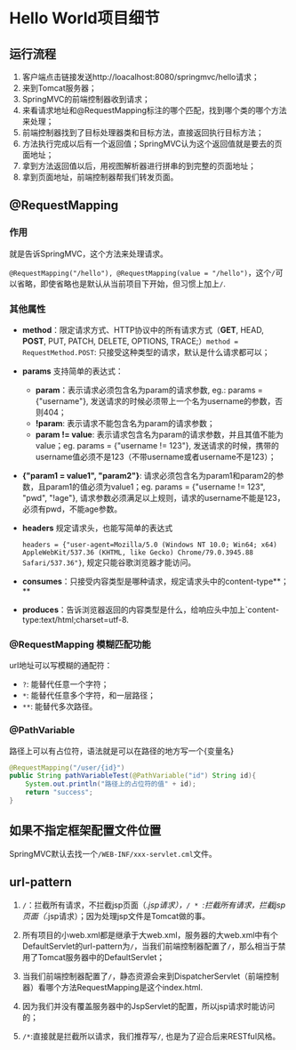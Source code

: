 # Hello World项目细节

## 运行流程

1. 客户端点击链接发送http://loacalhost:8080/springmvc/hello请求；
2. 来到Tomcat服务器；
3. SpringMVC的前端控制器收到请求；
4. 来看请求地址和@RequestMapping标注的哪个匹配，找到哪个类的哪个方法来处理；
5. 前端控制器找到了目标处理器类和目标方法，直接返回执行目标方法；
6. 方法执行完成以后有一个返回值；SpringMVC认为这个返回值就是要去的页面地址；
7. 拿到方法返回值以后，用视图解析器进行拼串的到完整的页面地址；
8. 拿到页面地址，前端控制器帮我们转发页面。

## @RequestMapping

### 作用

就是告诉SpringMVC，这个方法来处理请求。

`@RequestMapping("/hello"), @RequestMapping(value = "/hello")`，这个`/`可以省略，即使省略也是默认从当前项目下开始，但习惯上加上`/`.

### 其他属性

- **method**：限定请求方式、HTTP协议中的所有请求方式（**GET**, HEAD, **POST**, PUT, PATCH, DELETE, OPTIONS, TRACE;）`method = RequestMethod.POST`: 只接受这种类型的请求，默认是什么请求都可以；

- **params** 支持简单的表达式：
  
  - **param**：表示请求必须包含名为param的请求参数, eg.: params = {"username"}, 发送请求的时候必须带上一个名为username的参数，否则404；
  - **!param**: 表示请求不能包含名为param的请求参数；
  - **param != value**: 表示请求包含名为param的请求参数，并且其值不能为value；eg. params = {"username != 123"}, 发送请求的时候，携带的username值必须不是123（不带username或者username不是123）；
- **{"param1 = value1", "param2"}**: 请求必须包含名为param1和param2的参数，且param1的值必须为value1；eg. params = {"username != 123", "pwd", "!age"}, 请求参数必须满足以上规则，请求的username不能是123，必须有pwd，不能age参数。
  
- **headers** 规定请求头，也能写简单的表达式

  `headers = {"user-agent=Mozilla/5.0 (Windows NT 10.0; Win64; x64) AppleWebKit/537.36 (KHTML, like Gecko) Chrome/79.0.3945.88 Safari/537.36"}`, 规定只能谷歌浏览器才能访问。

- **consumes**：只接受内容类型是哪种请求，规定请求头中的content-type**；**
- **produces**：告诉浏览器返回的内容类型是什么，给响应头中加上`content-type:text/html;charset=utf-8.

### @RequestMapping 模糊匹配功能

url地址可以写模糊的通配符：

- `?`: 能替代任意一个字符；
- `*`: 能替代任意多个字符，和一层路径；
- `**`: 能替代多次路径。

### @PathVariable

路径上可以有占位符，语法就是可以在路径的地方写一个{变量名}

```java
@RequestMapping("/user/{id}")
public String pathVariableTest(@PathVariable("id") String id){
	System.out.println("路径上的占位符的值" + id);
    return "success";
}
```

## 如果不指定框架配置文件位置

SpringMVC默认去找一个`/WEB-INF/xxx-servlet.cml`文件。

## url-pattern

1. `/`：拦截所有请求，不拦截jsp页面（*.jsp请求），`/ * `:拦截所有请求，拦截jsp页面（*.jsp请求）；因为处理jsp文件是Tomcat做的事。

2. 所有项目的小web.xml都是继承于大web.xml，服务器的大web.xml中有个DefaultServlet的url-pattern为`/`，当我们前端控制器配置了`/`，那么相当于禁用了Tomcat服务器中的DefaultServlet；
3. 当我们前端控制器配置了`/`，静态资源会来到DispatcherServlet（前端控制器）看哪个方法RequestMapping是这个index.html.
4. 因为我们并没有覆盖服务器中的JspServlet的配置，所以jsp请求时能访问的；
5. `/*`:直接就是拦截所以请求，我们推荐写`/`, 也是为了迎合后来RESTful风格。